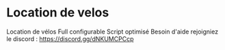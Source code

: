 # Location de velos
Location de vélos
Full configurable 
Script optimisé
Besoin d'aide rejoigniez le discord : https://discord.gg/dNKUMCPCcp
